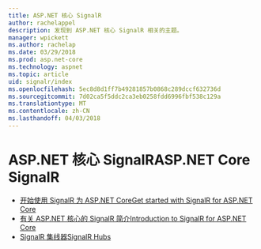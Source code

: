 ```yaml
---
title: ASP.NET 核心 SignalR
author: rachelappel
description: 发现到 ASP.NET 核心 SignalR 相关的主题。
manager: wpickett
ms.author: rachelap
ms.date: 03/29/2018
ms.prod: asp.net-core
ms.technology: aspnet
ms.topic: article
uid: signalr/index
ms.openlocfilehash: 5ec8d8d1ff7b49281857b0868c289dccf632736d
ms.sourcegitcommit: 7d02ca5f5ddc2ca3eb0258fdd6996fbf538c129a
ms.translationtype: MT
ms.contentlocale: zh-CN
ms.lasthandoff: 04/03/2018
---
```

# <a name="aspnet-core-signalr"></a><span data-ttu-id="1e63a-103">ASP.NET 核心 SignalR</span><span class="sxs-lookup"><span data-stu-id="1e63a-103">ASP.NET Core SignalR</span></span>

* [<span data-ttu-id="1e63a-104">开始使用 SignalR 为 ASP.NET Core</span><span class="sxs-lookup"><span data-stu-id="1e63a-104">Get started with SignalR for ASP.NET Core</span></span>](xref:signalr/get-started)
* [<span data-ttu-id="1e63a-105">有关 ASP.NET 核心的 SignalR 简介</span><span class="sxs-lookup"><span data-stu-id="1e63a-105">Introduction to SignalR for ASP.NET Core</span></span>](xref:signalr/introduction)
* [<span data-ttu-id="1e63a-106">SignalR 集线器</span><span class="sxs-lookup"><span data-stu-id="1e63a-106">SignalR Hubs</span></span>](xref:signalr/hubs)
